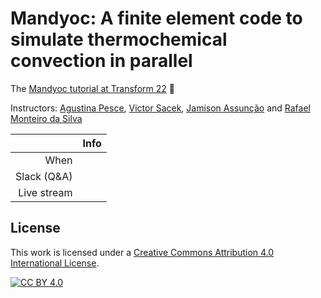 # Mandyoc: A finite element code to simulate thermochemical convection in parallel

The [Mandyoc tutorial at Transform 22](https://softwareunderground.org/t22-instructor-info) 💚

Instructors:
[Agustina Pesce](https://github.com/aguspesce),
[Victor Sacek](https://github.com/victorsacek),
[Jamison Assunção](https://github.com/jamisonassuncao) and
[Rafael Monteiro da Silva](https://github.com/rafaelmds)

|             | Info |
| ----------: | :--- |
|        When |      |
| Slack (Q&A) |      |
| Live stream |      |

## License

This work is licensed under a
[Creative Commons Attribution 4.0 International License][cc-by].

[![CC BY 4.0][cc-by-image]][cc-by]

[cc-by]: http://creativecommons.org/licenses/by/4.0/
[cc-by-image]: https://i.creativecommons.org/l/by/4.0/88x31.png
